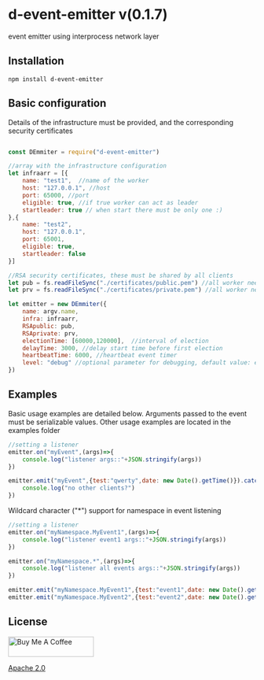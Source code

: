 # d-event-emitter v(0.1.7)
event emitter using interprocess network layer

## Installation

```
npm install d-event-emitter
```

## Basic configuration

  Details of the infrastructure must be provided, and the corresponding security certificates


```js

const DEmmiter = require("d-event-emitter")

//array with the infrastructure configuration
let infraarr = [{
    name: "test1",  //name of the worker
    host: "127.0.0.1", //host
    port: 65000, //port
    eligible: true, //if true worker can act as leader
    startleader: true // when start there must be only one :)
},{
    name: "test2",
    host: "127.0.0.1",
    port: 65001,
    eligible: true,
    startleader: false
}]

//RSA security certificates, these must be shared by all clients
let pub = fs.readFileSync("./certificates/public.pem") //all worker need this
let prv = fs.readFileSync("./certificates/private.pem") //all worker need this

let emitter = new DEmmiter({
    name: argv.name,
    infra: infraarr,
    RSApublic: pub,
    RSAprivate: prv,
    electionTime: [60000,120000],  //interval of election
    delayTime: 3000, //delay start time before first election
    heartbeatTime: 6000, //heartbeat event timer
    level: "debug" //optional parameter for debugging, default value: error (log4js)
})
```


## Examples

  Basic usage examples are detailed below. Arguments passed to the event must be serializable values. Other usage examples are located in the examples folder

```js
//setting a listener
emitter.on("myEvent",(args)=>{
    console.log("listener args::"+JSON.stringify(args))
})

emitter.emit("myEvent",{test:"qwerty",date: new Date().getTime()}).catch((error)=>{
    console.log("no other clients?")
})

```

  Wildcard character ("*") support for namespace in event listening

```js
//setting a listener
emitter.on("myNamespace.MyEvent1",(args)=>{
    console.log("listener event1 args::"+JSON.stringify(args))
})

emitter.on("myNamespace.*",(args)=>{
    console.log("listener all events args::"+JSON.stringify(args))
})

emitter.emit("myNamespace.MyEvent1",{test:"event1",date: new Date().getTime()})
emitter.emit("myNamespace.MyEvent2",{test:"event2",date: new Date().getTime()})

```

## License

<a href="https://www.buymeacoffee.com/maximolira" target="_blank"><img src="https://cdn.buymeacoffee.com/buttons/default-orange.png" alt="Buy Me A Coffee" height="41" width="174"></a>

  [Apache 2.0](LICENSE)